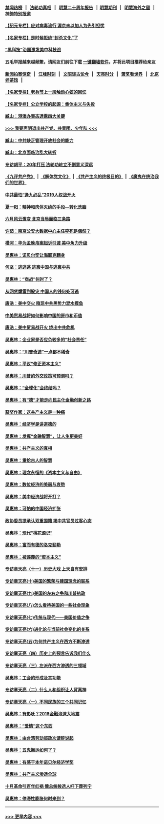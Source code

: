 #### [禁闻热榜](热点新闻.md?=0)  &nbsp;&nbsp;|&nbsp;&nbsp; [法轮功真相](https://github.com/gfw-breaker/truth/blob/master/README.md?=0) &nbsp;&nbsp;|&nbsp;&nbsp; [明慧二十周年报告](https://github.com/gfw-breaker/mh-reports/blob/master/README.md?=0) &nbsp;&nbsp;|&nbsp;&nbsp;[明慧期刊](https://github.com/gfw-breaker/mh-qikan) &nbsp;&nbsp;|&nbsp;&nbsp; [明慧海外之窗](https://github.com/gfw-breaker/mh-news/blob/master/README.md?=0) &nbsp;&nbsp;|&nbsp;&nbsp; [神韵特别报道](https://github.com/gfw-breaker/mh-news/blob/master/shenyun.md?=0)
#### [【纪元专栏】应对病毒流行 渥京未以加人为先引担忧](../pages/nsc423/n11875714.md?t=03061531) 
#### [【名家专栏】是时候拒绝“封杀文化”了](../pages/nsc423/n11814093.md?t=03061531) 
#### [“黑科技”治国激发美中科技战](../pages/nsc423/n11638056.md?t=03061531) 
#### 五毛举报越来越频繁，请网友们前往下载 [一键翻墙软件](https://github.com/gfw-breaker/ssr-accounts)，并将此项目推荐给亲友
#### [新闻拍案惊奇](https://github.com/gfw-breaker/banned-news/blob/master/pages/link4.md) &nbsp;&nbsp;|&nbsp;&nbsp; [江峰时刻](https://github.com/gfw-breaker/banned-news/blob/master/pages/link4.md) &nbsp;&nbsp;|&nbsp;&nbsp; [文昭谈古论今](https://github.com/gfw-breaker/banned-news/blob/master/pages/link4.md) &nbsp;&nbsp;|&nbsp;&nbsp; [天亮时分](https://github.com/gfw-breaker/banned-news/blob/master/pages/link4.md) &nbsp;&nbsp;|&nbsp;&nbsp; [萧茗看世界](https://github.com/gfw-breaker/banned-news/blob/master/pages/link4.md) &nbsp;&nbsp;|&nbsp;&nbsp; [北京老茶馆](https://github.com/gfw-breaker/banned-news/blob/master/pages/link4.md) &nbsp;&nbsp;|&nbsp;&nbsp; 
#### [【名家专栏】老兵节上一段触动心弦的回忆](../pages/nsc423/n11646016.md?t=03061531) 
#### [【名家专栏】公立学校的起源：集体主义与失败](../pages/nsc423/n11601833.md?t=03061531) 
#### [臧山：港澳办表态透露四大关键](../pages/nsc423/n11421628.md?t=03061531) 
#### [>>> 我要声明退出共产党、共青团、少年队 <<<](https://github.com/begood0513/goodnews/blob/master/quit/letter.md) 
#### [臧山：中共缺乏管理开放社会的能力](../pages/nsc423/n11407457.md?t=03061531) 
#### [臧山：北京面临治乱大转折](../pages/nsc423/n11406895.md?t=03061531) 
#### [专访胡平：20年打压 法轮功屹立不倒意义深远](../pages/nsc423/n11398800.md?t=03061531) 
#### [《九评共产党》](https://github.com/begood0513/9ping.md/blob/master/README.md) &nbsp;|&nbsp; [《解体党文化》](../../../../jtdwh.md/blob/master/README.md)  &nbsp;|&nbsp; [《共产主义的终极目的》](../../../../gczydzjmd.md/blob/master/README.md) &nbsp;|&nbsp; [《魔鬼在统治我们的世界》](../../../../mgztzwmdsj.md/blob/master/README.md) 
#### [中共最怕“逢九必乱”2019人权战开火](../pages/nsc423/n11385248.md?t=03061531) 
#### [夏一阳：精神和肉体灭绝的手段—转化洗脑](../pages/nsc423/n11368250.md?t=03061531) 
#### [六月风云激变 北京当局面临三条路](../pages/nsc423/n11313668.md?t=03061531) 
#### [许茹：南京公安大数据中心主任猝死是偶然？](../pages/nsc423/n11064744.md?t=03061531) 
#### [横河：华为孟晚舟案起诉引渡 美中角力升级](../pages/nsc423/n11027230.md?t=03061531) 
#### [吴惠林：诺贝尔奖让海耶克翻身](../pages/nsc423/n10890049.md?t=03061531) 
#### [何坚：逃逃逃 逃离中国与逃离中共](../pages/nsc423/n10592891.md?t=03061531) 
#### [吴惠林：“商战”何时了？](../pages/nsc423/n10573558.md?t=03061531) 
#### [从网贷爆雷到股灾 中国人的钱何处可逃](../pages/nsc423/n10572800.md?t=03061531) 
#### [唐浩：美中交火 隐现中共黑势力混水摸鱼](../pages/nsc423/n10544040.md?t=03061531) 
#### [中美贸易战将如何影响中国的房市和币值](../pages/nsc423/n10543697.md?t=03061531) 
#### [唐浩：美中贸易战开火 烧出中共危机](../pages/nsc423/n10540126.md?t=03061531) 
#### [吴惠林：企业家是否应负较多的“社会责任”](../pages/nsc423/n10535022.md?t=03061531) 
#### [吴惠林：“川普奇迹”一点都不稀奇](../pages/nsc423/n10512808.md?t=03061531) 
#### [吴惠林：平议“修正资本主义”](../pages/nsc423/n10495724.md?t=03061531) 
#### [吴惠林：川普的外交政策可预测吗？](../pages/nsc423/n10462387.md?t=03061531) 
#### [吴惠林：“全球化”会终结吗？](../pages/nsc423/n10452838.md?t=03061531) 
#### [吴惠林：有“德”才能走向民主化金融创新之路](../pages/nsc423/n10432292.md?t=03061531) 
#### [获奖作家：这共产主义是一种癌](../pages/nsc423/n10431541.md?t=03061531) 
#### [吴惠林：经济学是讲道德的](../pages/nsc423/n10398014.md?t=03061531) 
#### [吴惠林：发挥“金融智慧”，让人生更美好](../pages/nsc423/n10375019.md?t=03061531) 
#### [吴惠林：共产主义的真相](../pages/nsc423/n10351394.md?t=03061531) 
#### [吴惠林：重拾古人的智慧](../pages/nsc423/n10337691.md?t=03061531) 
#### [吴惠林：理念永恒的《资本主义与自由》](../pages/nsc423/n10316274.md?t=03061531) 
#### [吴惠林：数位经济的美丽与哀愁](../pages/nsc423/n10292946.md?t=03061531) 
#### [吴惠林：美中经济战将开打？](../pages/nsc423/n10258825.md?t=03061531) 
#### [吴惠林：可怕的中国经济扩张](../pages/nsc423/n10219147.md?t=03061531) 
#### [政协委员提承认双重国籍 揭中共官员过客心态](../pages/nsc423/n10208809.md?t=03061531) 
#### [吴惠林：现代“桃花源记”](../pages/nsc423/n10185234.md?t=03061531) 
#### [吴惠林：富而有德的洛克斐勒](../pages/nsc423/n10142264.md?t=03061531) 
#### [吴惠林：被诬蔑的“资本主义”](../pages/nsc423/n10124816.md?t=03061531) 
#### [专访章天亮（十一）历史大戏 上天自有安排](../pages/nsc423/n10094905.md?t=03061531) 
#### [专访章天亮(十)美国的繁荣与建国理念的联系](../pages/nsc423/n10094899.md?t=03061531) 
#### [专访章天亮(九)美国的左右之争和川普执政](../pages/nsc423/n10094889.md?t=03061531) 
#### [专访章天亮(八)怎么看待美国的一些社会现象](../pages/nsc423/n10094857.md?t=03061531) 
#### [专访章天亮(七)传统与现代——美国价值之争](../pages/nsc423/n10093140.md?t=03061531) 
#### [专访章天亮(六)进化论与当前社会变化的关系](../pages/nsc423/n10092036.md?t=03061531) 
#### [专访章天亮(五)为何共产主义在西方不断渗透](../pages/nsc423/n10083620.md?t=03061531) 
#### [专访章天亮（四）历史上的预言告诉我们什么](../pages/nsc423/n10083606.md?t=03061531) 
#### [专访章天亮（三）左派在西方渗透的三领域](../pages/nsc423/n10081115.md?t=03061531) 
#### [吴惠林：工会的形成及其功能](../pages/nsc423/n10080633.md?t=03061531) 
#### [专访章天亮（二）什么人和组织让人背离神](../pages/nsc423/n10076637.md?t=03061531) 
#### [专访章天亮（一）不同民族的三个共同记忆](../pages/nsc423/n10074188.md?t=03061531) 
#### [吴惠林：有影呒？2018金融泡沫大地震](../pages/nsc423/n10040534.md?t=03061531) 
#### [吴惠林：“爱情”这个东西](../pages/nsc423/n10019423.md?t=03061531) 
#### [吴惠林：由台湾劳动部政次请辞说起](../pages/nsc423/n9979679.md?t=03061531) 
#### [吴惠林：五鬼搬运如何了？](../pages/nsc423/n9925338.md?t=03061531) 
#### [吴惠林：有感于本年诺贝尔经济学奖](../pages/nsc423/n9871883.md?t=03061531) 
#### [吴惠林：共产主义渗透全球](../pages/nsc423/n9812748.md?t=03061531) 
#### [十月革命引百年红祸 俄总统候选人吁下葬列宁](../pages/nsc423/n9810182.md?t=03061531) 
#### [吴惠林：停滞性膨胀何时来到？](../pages/nsc423/n9764136.md?t=03061531) 

----
#### [ >>> 更早内容 <<< ](../indexes/nsc423-earlier.md)
